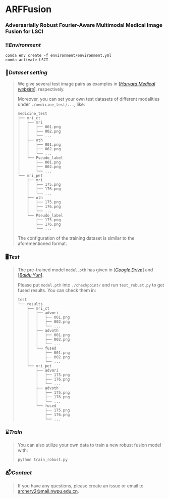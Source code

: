 # ARFFusion
### Adversarially Robust Fourier-Aware Multimodal Medical Image Fusion for LSCI
### ‼️*Environment* 

```shell
conda env create -f environment/environment.yml
conda activate LSCI
```

### 📑*Dataset setting*
> We give several test image pairs as examples in [[*Harvard Medical website*]](http://www.med.harvard.edu/AANLIB/home.html), respectively.
>
> Moreover, you can set your own test datasets of different modalities under ```./medicine_test/...```, like:   
> ```
> medicine_test
> ├── mri_ct
> │   ├── mri
> │   │   ├── 001.png
> │   │   ├── 002.png
> │   │   └── ...
> │   ├── oth
> │   │   ├── 001.png
> │   │   ├── 002.png
> │   │   └── ...
> │   └── Pseudo_label
> │       ├── 001.png
> │       ├── 002.png
> │       └── ...
> └── mri_pet
>     ├── mri
>     │   ├── 175.png
>     │   ├── 176.png
>     │   └── ...
>     ├── oth
>     │   ├── 175.png
>     │   ├── 176.png
>     │   └── ...
>     └── Pseudo_label
>         ├── 175.png
>         ├── 176.png
>         └── ...
> ```
>
> The configuration of the training dataset is similar to the aforementioned format.

### 🖥️*Test*
> The pre-trained model `model.pth` has given in [[*Google Drive*\]](https://drive.google.com/drive/folders/1WK_kSN-xHo1x1DOppNmSW7MH9cxeudsx?usp=sharing) and [[*Baidu Yun*\]](https://pan.baidu.com/s/1UDEu_Mwkl0G8TnOO8KSLlQ?pwd=968k).
>
> Please put ```model.pth``` into ```./checkpoint/``` and run ```test_robust.py``` to get fused results. You can check them in:
> ```
> test
> └── results
>     ├── mri_ct
>     │   ├── advmri
>     │   │   ├── 001.png
>     │   │   ├── 002.png
>     │   │   └── ...
>     │   ├── advoth
>     │   │   ├── 001.png
>     │   │   ├── 002.png
>     │   │   └── ...
>     │   └── fused
>     │       ├── 001.png
>     │       ├── 002.png
>     │       └── ...
>     └── mri_pet
>         ├── advmri
>         │   ├── 175.png
>         │   ├── 176.png
>         │   └── ...
>         ├── advoth
>         │   ├── 175.png
>         │   ├── 176.png
>         │   └── ...
>         └── fused
>             ├── 175.png
>             ├── 176.png
>             └── ...

### ⌛*Train*
> You can also utilize your own data to train a new robust fusion model with: 
> ```shell
> python train_robust.py
> ```

### 📬*Contact*
> If you have any questions, please create an issue or email to archerv2@mail.nwpu.edu.cn.
